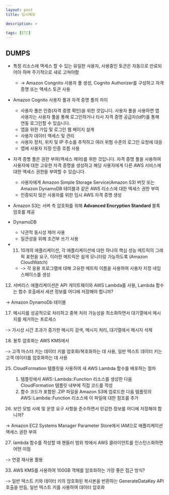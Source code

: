 ```yaml
---
layout: post
title: 임시메모

description: >

tags: [ETC]
---
```


## DUMPS

 - 특정 리소스에 액세스 할 수 있는 유일한 사용자, 사용중인 토큰은 자동으로 만료되어아 하며 주기적으로 새로 고쳐야함 
   - -> Amazon Congnito 사용자 풀 생성, Cognito Authorizer를 구성하고 자격 증명 또는 액세스 토큰 사용

 - Amazon Cognito 사용자 풀과 자격 증명 풀의 차이
   - 사용자 풀은 인증(자격 증명 확인)을 위한 것입니다. 사용자 풀을 사용하면 앱 사용자는 사용자 풀을 통해 로그인하거나 타사 자격 증명 공급자(IdP)를 통해 연동 로그인할 수 있습니다.
    - 앱을 위한 가입 및 로그인 웹 페이지 설계
    - 사용자 데이터 액세스 및 관리
    - 사용자 장치, 위치 및 IP 주소를 추적하고 여러 위험 수준의 로그인 요청에 대응
    - 앱에 사용자 지정 인증 흐름 사용
  - 자격 증명 풀은 권한 부여(액세스 제어)를 위한 것입니다. 자격 증명 풀을 사용하여 사용자에 대한 고유한 자격 증명을 생성하고 해당 사용자에게 다른 AWS 서비스에 대한 액세스 권한을 부여할 수 있습니다.
    - 사용자에게 Amazon Simple Storage Service(Amazon S3) 버킷 또는 Amazon DynamoDB 테이블과 같은 AWS 리소스에 대한 액세스 권한 부여
    - 인증되지 않은 사용자를 위한 임시 AWS 자격 증명 생성

 - Amazon S3는 서버 측 암호화를 위해 **Advanced Encryption Standard** 블록 암호를 제공



- DynamoDB
  - 낙관적 동시성 제어 사용
  - 일관성을 위해 조건부 쓰기 사용 


- 11. 10개의 애플리케이션, 각 애플리케이션에 대한 하나의 핵심 성능 메트릭의 그래픽 표현을 요구, 이러한 메트릭은 쉽게 모니터링 가능하도록 (Amazon CloudWatch)
  - -> 각 응용 프로그램에 대해 고유한 메트릭 이름을 사용하여 사용자 지정 네임스페이스를 생성


12.  서버리스 애플리케이션은 API 게이트웨이와 AWS Lambda를 사용, Lambda 함수는 함수 호출에서 세션 정보를 어디에 저장해야 합니까?

-> Amazon DynamoDb 테이블

17. 메시지를 성공적으로 처리하고 중복 처리 가능성을 최소화하면서 대기열에서 메시지를 제거하는 프로세스

-> 가시성 시간 초과가 증가한 메시지 검색, 메시지 처리, 대기열에서 메시지 삭제

18. 봉투 암호화는 AWS KMS에서

-> 고객 마스터 키는 데이터 키를 암호화/복호화하는 데 사용, 일반 텍스트 데이터 키는 고객 데이터를 암호화하는 데 사용

25. CloudFormation 템플릿을 사용하여 새 AWS Lambda 함수를 배포하는 절차
    1. 템플릿에서 AWS::Lambda::Function 리소스를 생성한 다음 CloudFormation 템플릿 내부에 직접 코드를 작성
    2. 함수 코드가 포함된 .ZIP 파일을 Amazon S3에 업로드한 다음 템플릿의 AWS::Lambda::Function 리소스에 이 파일에 대한 참조를 추가

26. 보안 모범 사례 및 운영 요구 사항을 준수하면서 민감한 정보를 어디에 저장해야 합니까?

-> Amazon EC2 Systems Manager Parameter Store에서 IAM으로 애플리케이션 액세스 권한 부여

27. lambda 함수를 작성할 때 핸들러 범위 밖에서 AWS 클라이언트를 인스턴스화하면 어떤 이점

-> 연결 재사용 활용

33.  AWS KMS를 사용하여 100GB 객체를 암호화하는 가장 좋은 접근 방식?

-> 일반 텍스트 키와 데이터 키의 암호화된 복사본을 반환하는 GenerateDataKey API 호출을 만듬, 일반 텍스트 키를 사용하여 데이터 암호화

